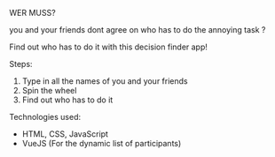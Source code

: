 WER MUSS?

you and your friends dont agree on who has to do the annoying task ?

Find out who has to do it with this decision finder app!

Steps:

1. Type in all the names of you and your friends
2. Spin the wheel
3. Find out who has to do it


Technologies used:

- HTML, CSS, JavaScript
- VueJS (For the dynamic list of participants)

